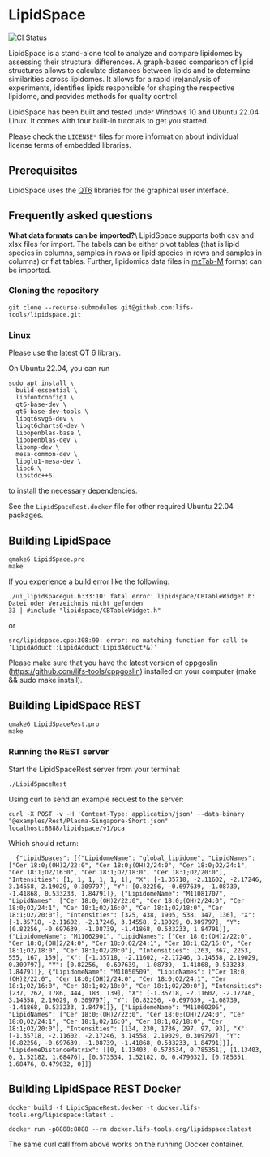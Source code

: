 # LipidSpace

[![CI Status](https://github.com/lifs-tools/lipidspace/actions/workflows/build.yml/badge.svg)](https://github.com/lifs-tools/lipidspace/actions/workflows/build.yml)

LipidSpace is a stand-alone tool to analyze and compare lipidomes by assessing their structural differences. A graph-based comparison of lipid structures allows to calculate distances between lipids and to determine similarities across lipidomes. It allows for a rapid (re)analysis of experiments, identifies lipids responsible for shaping the respective lipidome, and provides methods for quality
control.

LipidSpace has been built and tested under Windows 10 and Ubuntu 22.04 Linux. It comes with four built-in tutorials to get you started.

Please check the `LICENSE*` files for more information about individual license terms of embedded libraries.

## Prerequisites

LipidSpace uses the [QT6](https://www.qt.io/product/qt6) libraries for the graphical user interface.

## Frequently asked questions

**What data formats can be imported?**\\
LipidSpace supports both csv and xlsx files for import. The tabels can be either pivot tables (that is lipid species in columns, samples in rows or lipid species in rows and samples in columns) or flat tables. Further, lipidomics data files in [mzTab-M](https://pubs.acs.org/doi/10.1021/acs.analchem.8b04310) format can be imported.


### Cloning the repository

```
git clone --recurse-submodules git@github.com:lifs-tools/lipidspace.git
```

### Linux

Please use the latest QT 6 library.

On Ubuntu 22.04, you can run
  
```
sudo apt install \
  build-essential \
  libfontconfig1 \
  qt6-base-dev \
  qt6-base-dev-tools \
  libqt6svg6-dev \
  libqt6charts6-dev \
  libopenblas-base \
  libopenblas-dev \
  libomp-dev \
  mesa-common-dev \
  libglu1-mesa-dev \
  libc6 \
  libstdc++6
```

to install the necessary dependencies.

See the `LipidSpaceRest.docker` file for other required Ubuntu 22.04 packages.

## Building LipidSpace

```
qmake6 LipidSpace.pro
make
```

If you experience a build error like the following:

```
./ui_lipidspacegui.h:33:10: fatal error: lipidspace/CBTableWidget.h: Datei oder Verzeichnis nicht gefunden
33 | #include "lipidspace/CBTableWidget.h"
```

or

```
src/lipidspace.cpp:308:90: error: no matching function for call to ‘LipidAdduct::LipidAdduct(LipidAdduct*&)’
```

Please make sure that you have the latest version of cppgoslin (https://github.com/lifs-tools/cppgoslin) installed on your computer (make && sudo make install).

## Building LipidSpace REST

```
qmake6 LipidSpaceRest.pro
make
```

### Running the REST server

Start the LipidSpaceRest server from your terminal:
```
./LipidSpaceRest
```

Using curl to send an example request to the server:

```
curl -X POST -v -H 'Content-Type: application/json' --data-binary "@examples/Rest/Plasma-Singapore-Short.json" localhost:8888/lipidspace/v1/pca
```

Which should return:

```
  {"LipidSpaces": [{"LipidomeName": "global_lipidome", "LipidNames": ["Cer 18:0;(OH)2/22:0", "Cer 18:0;(OH)2/24:0", "Cer 18:0;O2/24:1", "Cer 18:1;O2/16:0", "Cer 18:1;O2/18:0", "Cer 18:1;O2/20:0"], "Intensities": [1, 1, 1, 1, 1, 1], "X": [-1.35718, -2.11602, -2.17246, 3.14558, 2.19029, 0.309797], "Y": [0.82256, -0.697639, -1.08739, -1.41868, 0.533233, 1.84791]}, {"LipidomeName": "M11081707", "LipidNames": ["Cer 18:0;(OH)2/22:0", "Cer 18:0;(OH)2/24:0", "Cer 18:0;O2/24:1", "Cer 18:1;O2/16:0", "Cer 18:1;O2/18:0", "Cer 18:1;O2/20:0"], "Intensities": [325, 438, 1905, 538, 147, 136], "X": [-1.35718, -2.11602, -2.17246, 3.14558, 2.19029, 0.309797], "Y": [0.82256, -0.697639, -1.08739, -1.41868, 0.533233, 1.84791]}, {"LipidomeName": "M11062901", "LipidNames": ["Cer 18:0;(OH)2/22:0", "Cer 18:0;(OH)2/24:0", "Cer 18:0;O2/24:1", "Cer 18:1;O2/16:0", "Cer 18:1;O2/18:0", "Cer 18:1;O2/20:0"], "Intensities": [263, 367, 2253, 555, 167, 159], "X": [-1.35718, -2.11602, -2.17246, 3.14558, 2.19029, 0.309797], "Y": [0.82256, -0.697639, -1.08739, -1.41868, 0.533233, 1.84791]}, {"LipidomeName": "M11050509", "LipidNames": ["Cer 18:0;(OH)2/22:0", "Cer 18:0;(OH)2/24:0", "Cer 18:0;O2/24:1", "Cer 18:1;O2/16:0", "Cer 18:1;O2/18:0", "Cer 18:1;O2/20:0"], "Intensities": [237, 262, 1786, 444, 183, 139], "X": [-1.35718, -2.11602, -2.17246, 3.14558, 2.19029, 0.309797], "Y": [0.82256, -0.697639, -1.08739, -1.41868, 0.533233, 1.84791]}, {"LipidomeName": "M11060206", "LipidNames": ["Cer 18:0;(OH)2/22:0", "Cer 18:0;(OH)2/24:0", "Cer 18:0;O2/24:1", "Cer 18:1;O2/16:0", "Cer 18:1;O2/18:0", "Cer 18:1;O2/20:0"], "Intensities": [134, 230, 1736, 297, 97, 93], "X": [-1.35718, -2.11602, -2.17246, 3.14558, 2.19029, 0.309797], "Y": [0.82256, -0.697639, -1.08739, -1.41868, 0.533233, 1.84791]}], "LipidomeDistanceMatrix": [[0, 1.13403, 0.573534, 0.785351], [1.13403, 0, 1.52182, 1.68476], [0.573534, 1.52182, 0, 0.479032], [0.785351, 1.68476, 0.479032, 0]]} 
```

## Building LipidSpace REST Docker

```
docker build -f LipidSpaceRest.docker -t docker.lifs-tools.org/lipidspace:latest .
```

```
docker run -p8888:8888 --rm docker.lifs-tools.org/lipidspace:latest
```

The same curl call from above works on the running Docker container.

